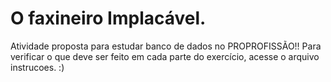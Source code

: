 # O faxineiro Implacável.

Atividade proposta para estudar banco de dados no PROPROFISSÃO!! Para verificar o que deve ser feito em cada parte do exercício, acesse o arquivo instrucoes. :)